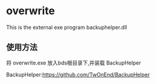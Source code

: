 # overwrite
This is the external exe program backuphelper.dll
## 使用方法
将 overwrite.exe 放入bds根目录下,并装载 BackupHelper

BackupHelper:https://github.com/TwOnEnd/BackupHelper
